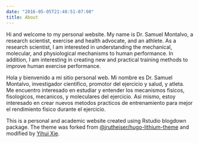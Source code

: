 ```yaml
---
date: "2016-05-05T21:48:51-07:00"
title: About
---
```


Hi and welcome to my personal website. My name is Dr. Samuel Montalvo, a research scientist, exercise and health advocate, and an athlete. As a research scientist, I am interested in understanding the mechanical, molecular, and physiological mechanisms to human performance. In addition, I am interesting in creating new and practical training methods to improve human exercise performance. 

Hola y bienvenido a mi sitio personal web. Mi nombre es Dr. Samuel Montalvo, investigador cientifico, promotor del ejercicio y salud, y atleta. Me encuentro interesado en estudiar y entender los mecanismos fisicos, fisologicos, mecanicos, y moleculares del ejercicio. Asi mismo, estoy interesado en crear nuevos metodos practicos de entrenamiento para mejor el rendimiento fisico durante el ejercicio.









This is a personal and academic website created using Rstudio blogdown package. The theme was forked from [@jrutheiser/hugo-lithium-theme](https://github.com/jrutheiser/hugo-lithium-theme) and modified by [Yihui Xie](https://github.com/yihui/hugo-lithium).
